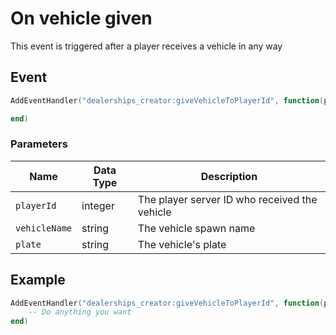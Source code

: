 # On vehicle given

This event is triggered after a player receives a vehicle in any way

## Event

```lua
AddEventHandler("dealerships_creator:giveVehicleToPlayerId", function(playerId, vehicleName, plate)

end)
```

### Parameters

| Name          | Data Type | Description                                   |
| ------------- | --------- | --------------------------------------------- |
| `playerId`    | integer   | The player server ID who received the vehicle |
| `vehicleName` | string    | The vehicle spawn name                        |
| `plate`       | string    | The vehicle's plate                           |

## Example

```lua
AddEventHandler("dealerships_creator:giveVehicleToPlayerId", function(playerId, vehicleName, plate)
    -- Do anything you want
end)
```
